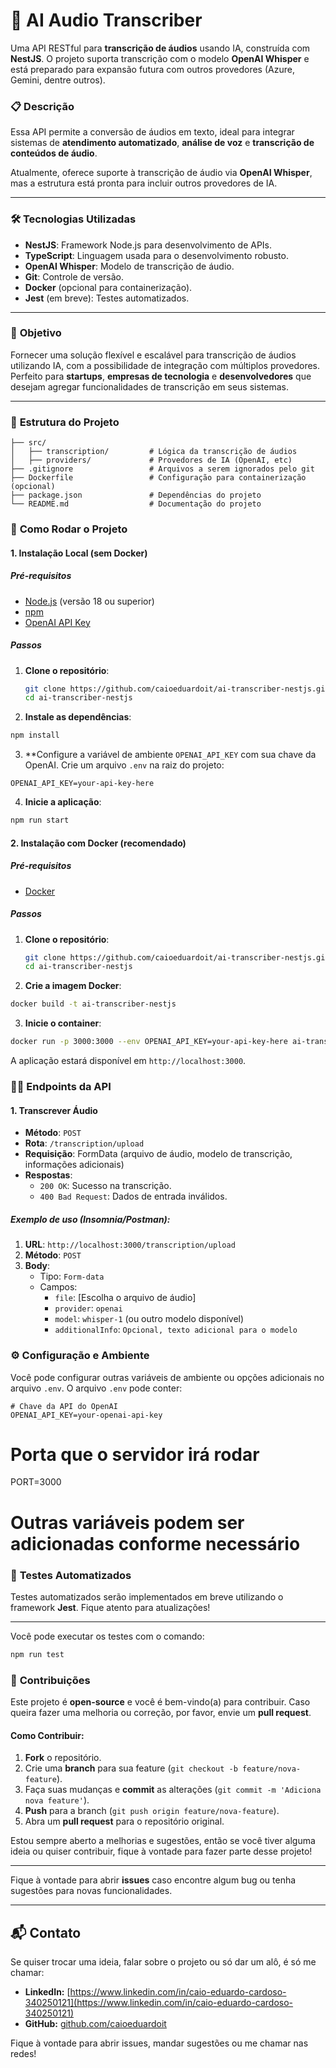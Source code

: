 # 🚀 **AI Audio Transcriber**

Uma API RESTful para **transcrição de áudios** usando IA, construída com **NestJS**. O projeto suporta transcrição com o modelo **OpenAI Whisper** e está preparado para expansão futura com outros provedores (Azure, Gemini, dentre outros).

### 📋 **Descrição**
Essa API permite a conversão de áudios em texto, ideal para integrar sistemas de **atendimento automatizado**, **análise de voz** e **transcrição de conteúdos de áudio**.

Atualmente, oferece suporte à transcrição de áudio via **OpenAI Whisper**, mas a estrutura está pronta para incluir outros provedores de IA.

---

### 🛠️ **Tecnologias Utilizadas**
- **NestJS**: Framework Node.js para desenvolvimento de APIs.
- **TypeScript**: Linguagem usada para o desenvolvimento robusto.
- **OpenAI Whisper**: Modelo de transcrição de áudio.
- **Git**: Controle de versão.
- **Docker** (opcional para containerização).
- **Jest** (em breve): Testes automatizados.

---

### 🎯 **Objetivo**
Fornecer uma solução flexível e escalável para transcrição de áudios utilizando IA, com a possibilidade de integração com múltiplos provedores. Perfeito para **startups**, **empresas de tecnologia** e **desenvolvedores** que desejam agregar funcionalidades de transcrição em seus sistemas.

---

### 📂 **Estrutura do Projeto**
```plaintext
├── src/
│   ├── transcription/         # Lógica da transcrição de áudios
│   ├── providers/             # Provedores de IA (OpenAI, etc)
├── .gitignore                 # Arquivos a serem ignorados pelo git
├── Dockerfile                 # Configuração para containerização (opcional)
├── package.json               # Dependências do projeto
└── README.md                  # Documentação do projeto
```

### 🚀 **Como Rodar o Projeto**

#### 1. **Instalação Local (sem Docker)**

##### Pré-requisitos

- [Node.js](https://nodejs.org/) (versão 18 ou superior)
- [npm](https://www.npmjs.com/)
- [OpenAI API Key](https://beta.openai.com/account/api-keys)

##### Passos

1. **Clone o repositório**:

   ```bash
   git clone https://github.com/caioeduardoit/ai-transcriber-nestjs.git
   cd ai-transcriber-nestjs
   ```

2. **Instale as dependências**:
  ```bash
  npm install
  ```

3. **Configure a variável de ambiente `OPENAI_API_KEY` com sua chave da OpenAI. Crie um arquivo `.env` na raiz do projeto:
  ```env
  OPENAI_API_KEY=your-api-key-here
  ```

4. **Inicie a aplicação**:
  ```bash
  npm run start
  ```


#### 2. **Instalação com Docker (recomendado)**

##### Pré-requisitos

- [Docker](https://www.docker.com/)

##### Passos

1. **Clone o repositório**:
   ```bash
   git clone https://github.com/caioeduardoit/ai-transcriber-nestjs.git
   cd ai-transcriber-nestjs
   ```

2. **Crie a imagem Docker**:
  ```bash
  docker build -t ai-transcriber-nestjs
  ```

3. **Inicie o container**:
  ```bash
  docker run -p 3000:3000 --env OPENAI_API_KEY=your-api-key-here ai-transcriber-nestjs
  ```

A aplicação estará disponível em `http://localhost:3000`.


### 🧑‍💻 **Endpoints da API**

#### 1. **Transcrever Áudio**

- **Método**: `POST`
- **Rota**: `/transcription/upload`
- **Requisição**: FormData (arquivo de áudio, modelo de transcrição, informações adicionais)
- **Respostas**:
  - `200 OK`: Sucesso na transcrição.
  - `400 Bad Request`: Dados de entrada inválidos.

##### Exemplo de uso (Insomnia/Postman):
1. **URL**: `http://localhost:3000/transcription/upload`
2. **Método**: `POST`
3. **Body**:
   - Tipo: `Form-data`
   - Campos:
     - `file`: [Escolha o arquivo de áudio]
     - `provider`: `openai`
     - `model`: `whisper-1` (ou outro modelo disponível)
     - `additionalInfo`: `Opcional, texto adicional para o modelo`


### ⚙️ **Configuração e Ambiente**

Você pode configurar outras variáveis de ambiente ou opções adicionais no arquivo `.env`. O arquivo `.env` pode conter:

```env
# Chave da API do OpenAI
OPENAI_API_KEY=your-openai-api-key
```

# Porta que o servidor irá rodar
PORT=3000

# Outras variáveis podem ser adicionadas conforme necessário


### 🧪 **Testes Automatizados**

Testes automatizados serão implementados em breve utilizando o framework **Jest**. Fique atento para atualizações!

---

Você pode executar os testes com o comando:

```bash
npm run test
```


### 📢 **Contribuições**

Este projeto é **open-source** e você é bem-vindo(a) para contribuir. Caso queira fazer uma melhoria ou correção, por favor, envie um **pull request**.

#### Como Contribuir:

1. **Fork** o repositório.
2. Crie uma **branch** para sua feature (`git checkout -b feature/nova-feature`).
3. Faça suas mudanças e **commit** as alterações (`git commit -m 'Adiciona nova feature'`).
4. **Push** para a branch (`git push origin feature/nova-feature`).
5. Abra um **pull request** para o repositório original.

Estou sempre aberto a melhorias e sugestões, então se você tiver alguma ideia ou quiser contribuir, fique à vontade para fazer parte desse projeto!

---

Fique à vontade para abrir **issues** caso encontre algum bug ou tenha sugestões para novas funcionalidades.

---

## 📬 Contato

Se quiser trocar uma ideia, falar sobre o projeto ou só dar um alô, é só me chamar:

- **LinkedIn:** [https://www.linkedin.com/in/caio-eduardo-cardoso-340250121](https://www.linkedin.com/in/caio-eduardo-cardoso-340250121)  
- **GitHub:** [github.com/caioeduardoit](https://github.com/caioeduardoit)  

Fique à vontade para abrir issues, mandar sugestões ou me chamar nas redes!


